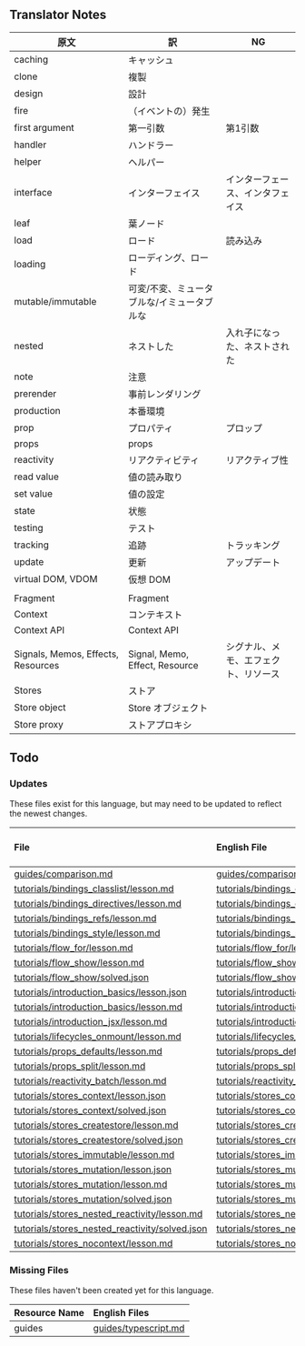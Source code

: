 
## Translator Notes

原文 | 訳 | NG
-|-|-
caching | キャッシュ
clone | 複製
design | 設計
fire | （イベントの）発生
first argument | 第一引数 | 第1引数
handler | ハンドラー
helper | ヘルパー
interface | インターフェイス | インターフェース、インタフェイス
leaf | 葉ノード
load | ロード | 読み込み
loading | ローディング、ロード
mutable/immutable | 可変/不変、ミュータブルな/イミュータブルな
nested | ネストした | 入れ子になった、ネストされた
note | 注意
prerender | 事前レンダリング
production | 本番環境
prop | プロパティ | プロップ
props | props
reactivity | リアクティビティ | リアクティブ性
read value | 値の読み取り
set value | 値の設定
state | 状態
testing | テスト
tracking | 追跡 | トラッキング
update | 更新 | アップデート
virtual DOM, VDOM | 仮想 DOM
||
Fragment|Fragment
Context | コンテキスト
Context API | Context API
Signals, Memos, Effects, Resources | Signal, Memo, Effect, Resource | シグナル、メモ、エフェクト、リソース
Stores | ストア
Store object | Store オブジェクト
Store proxy | ストアプロキシ

## Todo

### Updates  
These files exist for this language, but may need to be updated to reflect the newest changes.  
<!--MM:START (UPDATED:lang=ja) -->
| File                                                                                                                                                      | English File                                                                                                                                              | Last Updated (EN)                                                                                   | Last Updated (JA)                                                                                   |
| :-------------------------------------------------------------------------------------------------------------------------------------------------------- | :-------------------------------------------------------------------------------------------------------------------------------------------------------- | :-------------------------------------------------------------------------------------------------- | :-------------------------------------------------------------------------------------------------- |
| [guides/comparison.md](https://github.com/solidjs/solid-docs/tree/main/langs/ja/guides/comparison.md)                                                     | [guides/comparison.md](https://github.com/solidjs/solid-docs/tree/main/langs/en/guides/comparison.md)                                                     | [9/10/2022](https://github.com/solidjs/solid-docs/commit/8f0dc1e99fd59f3275b59ab94d7caab75cd7a975)  | [9/7/2022](https://github.com/solidjs/solid-docs/commit/7a0656c409728d26f791ad1e30648171963a5316)   |
| [tutorials/bindings_classlist/lesson.md](https://github.com/solidjs/solid-docs/tree/main/langs/ja/tutorials/bindings_classlist/lesson.md)                 | [tutorials/bindings_classlist/lesson.md](https://github.com/solidjs/solid-docs/tree/main/langs/en/tutorials/bindings_classlist/lesson.md)                 | [5/25/2022](https://github.com/solidjs/solid-docs/commit/5e19160028a8f26c68fd43e943711696b4f30e0c)  | [12/22/2021](https://github.com/solidjs/solid-docs/commit/965b2ec299849c69f2a9ec4bec637a56bfa22ead) |
| [tutorials/bindings_directives/lesson.md](https://github.com/solidjs/solid-docs/tree/main/langs/ja/tutorials/bindings_directives/lesson.md)               | [tutorials/bindings_directives/lesson.md](https://github.com/solidjs/solid-docs/tree/main/langs/en/tutorials/bindings_directives/lesson.md)               | [5/25/2022](https://github.com/solidjs/solid-docs/commit/5e19160028a8f26c68fd43e943711696b4f30e0c)  | [12/22/2021](https://github.com/solidjs/solid-docs/commit/965b2ec299849c69f2a9ec4bec637a56bfa22ead) |
| [tutorials/bindings_refs/lesson.md](https://github.com/solidjs/solid-docs/tree/main/langs/ja/tutorials/bindings_refs/lesson.md)                           | [tutorials/bindings_refs/lesson.md](https://github.com/solidjs/solid-docs/tree/main/langs/en/tutorials/bindings_refs/lesson.md)                           | [5/25/2022](https://github.com/solidjs/solid-docs/commit/5e19160028a8f26c68fd43e943711696b4f30e0c)  | [12/22/2021](https://github.com/solidjs/solid-docs/commit/965b2ec299849c69f2a9ec4bec637a56bfa22ead) |
| [tutorials/bindings_style/lesson.md](https://github.com/solidjs/solid-docs/tree/main/langs/ja/tutorials/bindings_style/lesson.md)                         | [tutorials/bindings_style/lesson.md](https://github.com/solidjs/solid-docs/tree/main/langs/en/tutorials/bindings_style/lesson.md)                         | [5/7/2022](https://github.com/solidjs/solid-docs/commit/fcb19d8a5d1cb6d494f52237fdce72d5fab522ca)   | [12/22/2021](https://github.com/solidjs/solid-docs/commit/965b2ec299849c69f2a9ec4bec637a56bfa22ead) |
| [tutorials/flow_for/lesson.md](https://github.com/solidjs/solid-docs/tree/main/langs/ja/tutorials/flow_for/lesson.md)                                     | [tutorials/flow_for/lesson.md](https://github.com/solidjs/solid-docs/tree/main/langs/en/tutorials/flow_for/lesson.md)                                     | [5/7/2022](https://github.com/solidjs/solid-docs/commit/fcb19d8a5d1cb6d494f52237fdce72d5fab522ca)   | [1/17/2022](https://github.com/solidjs/solid-docs/commit/51a733ad99a552bc379d864a98460861a05771c9)  |
| [tutorials/flow_show/lesson.md](https://github.com/solidjs/solid-docs/tree/main/langs/ja/tutorials/flow_show/lesson.md)                                   | [tutorials/flow_show/lesson.md](https://github.com/solidjs/solid-docs/tree/main/langs/en/tutorials/flow_show/lesson.md)                                   | [2/20/2022](https://github.com/solidjs/solid-docs/commit/9af62b862bf06ae15e5d84200a01befac4aab5f3)  | [12/22/2021](https://github.com/solidjs/solid-docs/commit/965b2ec299849c69f2a9ec4bec637a56bfa22ead) |
| [tutorials/flow_show/solved.json](https://github.com/solidjs/solid-docs/tree/main/langs/ja/tutorials/flow_show/solved.json)                               | [tutorials/flow_show/solved.json](https://github.com/solidjs/solid-docs/tree/main/langs/en/tutorials/flow_show/solved.json)                               | [2/20/2022](https://github.com/solidjs/solid-docs/commit/9af62b862bf06ae15e5d84200a01befac4aab5f3)  | [11/10/2021](https://github.com/solidjs/solid-docs/commit/fd3aaa5cf6df1e9e663e97a62e0b516ce6c8ca2f) |
| [tutorials/introduction_basics/lesson.json](https://github.com/solidjs/solid-docs/tree/main/langs/ja/tutorials/introduction_basics/lesson.json)           | [tutorials/introduction_basics/lesson.json](https://github.com/solidjs/solid-docs/tree/main/langs/en/tutorials/introduction_basics/lesson.json)           | [12/22/2021](https://github.com/solidjs/solid-docs/commit/965b2ec299849c69f2a9ec4bec637a56bfa22ead) | [11/10/2021](https://github.com/solidjs/solid-docs/commit/fd3aaa5cf6df1e9e663e97a62e0b516ce6c8ca2f) |
| [tutorials/introduction_basics/lesson.md](https://github.com/solidjs/solid-docs/tree/main/langs/ja/tutorials/introduction_basics/lesson.md)               | [tutorials/introduction_basics/lesson.md](https://github.com/solidjs/solid-docs/tree/main/langs/en/tutorials/introduction_basics/lesson.md)               | [7/2/2022](https://github.com/solidjs/solid-docs/commit/f3c5d7143ec2a84c30969c04563d6f5b77d70c31)   | [12/22/2021](https://github.com/solidjs/solid-docs/commit/965b2ec299849c69f2a9ec4bec637a56bfa22ead) |
| [tutorials/introduction_jsx/lesson.md](https://github.com/solidjs/solid-docs/tree/main/langs/ja/tutorials/introduction_jsx/lesson.md)                     | [tutorials/introduction_jsx/lesson.md](https://github.com/solidjs/solid-docs/tree/main/langs/en/tutorials/introduction_jsx/lesson.md)                     | [5/25/2022](https://github.com/solidjs/solid-docs/commit/5e19160028a8f26c68fd43e943711696b4f30e0c)  | [12/22/2021](https://github.com/solidjs/solid-docs/commit/965b2ec299849c69f2a9ec4bec637a56bfa22ead) |
| [tutorials/lifecycles_onmount/lesson.md](https://github.com/solidjs/solid-docs/tree/main/langs/ja/tutorials/lifecycles_onmount/lesson.md)                 | [tutorials/lifecycles_onmount/lesson.md](https://github.com/solidjs/solid-docs/tree/main/langs/en/tutorials/lifecycles_onmount/lesson.md)                 | [5/25/2022](https://github.com/solidjs/solid-docs/commit/5e19160028a8f26c68fd43e943711696b4f30e0c)  | [12/22/2021](https://github.com/solidjs/solid-docs/commit/965b2ec299849c69f2a9ec4bec637a56bfa22ead) |
| [tutorials/props_defaults/lesson.md](https://github.com/solidjs/solid-docs/tree/main/langs/ja/tutorials/props_defaults/lesson.md)                         | [tutorials/props_defaults/lesson.md](https://github.com/solidjs/solid-docs/tree/main/langs/en/tutorials/props_defaults/lesson.md)                         | [5/25/2022](https://github.com/solidjs/solid-docs/commit/5e19160028a8f26c68fd43e943711696b4f30e0c)  | [12/22/2021](https://github.com/solidjs/solid-docs/commit/965b2ec299849c69f2a9ec4bec637a56bfa22ead) |
| [tutorials/props_split/lesson.md](https://github.com/solidjs/solid-docs/tree/main/langs/ja/tutorials/props_split/lesson.md)                               | [tutorials/props_split/lesson.md](https://github.com/solidjs/solid-docs/tree/main/langs/en/tutorials/props_split/lesson.md)                               | [2/27/2022](https://github.com/solidjs/solid-docs/commit/24f3b78b9cd64c9ae02525eab252cee845f88e99)  | [12/22/2021](https://github.com/solidjs/solid-docs/commit/965b2ec299849c69f2a9ec4bec637a56bfa22ead) |
| [tutorials/reactivity_batch/lesson.md](https://github.com/solidjs/solid-docs/tree/main/langs/ja/tutorials/reactivity_batch/lesson.md)                     | [tutorials/reactivity_batch/lesson.md](https://github.com/solidjs/solid-docs/tree/main/langs/en/tutorials/reactivity_batch/lesson.md)                     | [9/10/2022](https://github.com/solidjs/solid-docs/commit/8f0dc1e99fd59f3275b59ab94d7caab75cd7a975)  | [11/10/2021](https://github.com/solidjs/solid-docs/commit/fd3aaa5cf6df1e9e663e97a62e0b516ce6c8ca2f) |
| [tutorials/stores_context/lesson.json](https://github.com/solidjs/solid-docs/tree/main/langs/ja/tutorials/stores_context/lesson.json)                     | [tutorials/stores_context/lesson.json](https://github.com/solidjs/solid-docs/tree/main/langs/en/tutorials/stores_context/lesson.json)                     | [9/7/2022](https://github.com/solidjs/solid-docs/commit/7a0656c409728d26f791ad1e30648171963a5316)   | [11/10/2021](https://github.com/solidjs/solid-docs/commit/fd3aaa5cf6df1e9e663e97a62e0b516ce6c8ca2f) |
| [tutorials/stores_context/solved.json](https://github.com/solidjs/solid-docs/tree/main/langs/ja/tutorials/stores_context/solved.json)                     | [tutorials/stores_context/solved.json](https://github.com/solidjs/solid-docs/tree/main/langs/en/tutorials/stores_context/solved.json)                     | [9/7/2022](https://github.com/solidjs/solid-docs/commit/7a0656c409728d26f791ad1e30648171963a5316)   | [11/10/2021](https://github.com/solidjs/solid-docs/commit/fd3aaa5cf6df1e9e663e97a62e0b516ce6c8ca2f) |
| [tutorials/stores_createstore/lesson.md](https://github.com/solidjs/solid-docs/tree/main/langs/ja/tutorials/stores_createstore/lesson.md)                 | [tutorials/stores_createstore/lesson.md](https://github.com/solidjs/solid-docs/tree/main/langs/en/tutorials/stores_createstore/lesson.md)                 | [5/25/2022](https://github.com/solidjs/solid-docs/commit/5e19160028a8f26c68fd43e943711696b4f30e0c)  | [12/22/2021](https://github.com/solidjs/solid-docs/commit/965b2ec299849c69f2a9ec4bec637a56bfa22ead) |
| [tutorials/stores_createstore/solved.json](https://github.com/solidjs/solid-docs/tree/main/langs/ja/tutorials/stores_createstore/solved.json)             | [tutorials/stores_createstore/solved.json](https://github.com/solidjs/solid-docs/tree/main/langs/en/tutorials/stores_createstore/solved.json)             | [5/25/2022](https://github.com/solidjs/solid-docs/commit/5e19160028a8f26c68fd43e943711696b4f30e0c)  | [11/10/2021](https://github.com/solidjs/solid-docs/commit/fd3aaa5cf6df1e9e663e97a62e0b516ce6c8ca2f) |
| [tutorials/stores_immutable/lesson.md](https://github.com/solidjs/solid-docs/tree/main/langs/ja/tutorials/stores_immutable/lesson.md)                     | [tutorials/stores_immutable/lesson.md](https://github.com/solidjs/solid-docs/tree/main/langs/en/tutorials/stores_immutable/lesson.md)                     | [5/25/2022](https://github.com/solidjs/solid-docs/commit/5e19160028a8f26c68fd43e943711696b4f30e0c)  | [12/22/2021](https://github.com/solidjs/solid-docs/commit/965b2ec299849c69f2a9ec4bec637a56bfa22ead) |
| [tutorials/stores_mutation/lesson.json](https://github.com/solidjs/solid-docs/tree/main/langs/ja/tutorials/stores_mutation/lesson.json)                   | [tutorials/stores_mutation/lesson.json](https://github.com/solidjs/solid-docs/tree/main/langs/en/tutorials/stores_mutation/lesson.json)                   | [5/25/2022](https://github.com/solidjs/solid-docs/commit/5e19160028a8f26c68fd43e943711696b4f30e0c)  | [11/10/2021](https://github.com/solidjs/solid-docs/commit/fd3aaa5cf6df1e9e663e97a62e0b516ce6c8ca2f) |
| [tutorials/stores_mutation/lesson.md](https://github.com/solidjs/solid-docs/tree/main/langs/ja/tutorials/stores_mutation/lesson.md)                       | [tutorials/stores_mutation/lesson.md](https://github.com/solidjs/solid-docs/tree/main/langs/en/tutorials/stores_mutation/lesson.md)                       | [5/25/2022](https://github.com/solidjs/solid-docs/commit/5e19160028a8f26c68fd43e943711696b4f30e0c)  | [11/10/2021](https://github.com/solidjs/solid-docs/commit/fd3aaa5cf6df1e9e663e97a62e0b516ce6c8ca2f) |
| [tutorials/stores_mutation/solved.json](https://github.com/solidjs/solid-docs/tree/main/langs/ja/tutorials/stores_mutation/solved.json)                   | [tutorials/stores_mutation/solved.json](https://github.com/solidjs/solid-docs/tree/main/langs/en/tutorials/stores_mutation/solved.json)                   | [5/25/2022](https://github.com/solidjs/solid-docs/commit/5e19160028a8f26c68fd43e943711696b4f30e0c)  | [11/10/2021](https://github.com/solidjs/solid-docs/commit/fd3aaa5cf6df1e9e663e97a62e0b516ce6c8ca2f) |
| [tutorials/stores_nested_reactivity/lesson.md](https://github.com/solidjs/solid-docs/tree/main/langs/ja/tutorials/stores_nested_reactivity/lesson.md)     | [tutorials/stores_nested_reactivity/lesson.md](https://github.com/solidjs/solid-docs/tree/main/langs/en/tutorials/stores_nested_reactivity/lesson.md)     | [9/7/2022](https://github.com/solidjs/solid-docs/commit/7a0656c409728d26f791ad1e30648171963a5316)   | [12/22/2021](https://github.com/solidjs/solid-docs/commit/965b2ec299849c69f2a9ec4bec637a56bfa22ead) |
| [tutorials/stores_nested_reactivity/solved.json](https://github.com/solidjs/solid-docs/tree/main/langs/ja/tutorials/stores_nested_reactivity/solved.json) | [tutorials/stores_nested_reactivity/solved.json](https://github.com/solidjs/solid-docs/tree/main/langs/en/tutorials/stores_nested_reactivity/solved.json) | [9/7/2022](https://github.com/solidjs/solid-docs/commit/7a0656c409728d26f791ad1e30648171963a5316)   | [11/10/2021](https://github.com/solidjs/solid-docs/commit/fd3aaa5cf6df1e9e663e97a62e0b516ce6c8ca2f) |
| [tutorials/stores_nocontext/lesson.md](https://github.com/solidjs/solid-docs/tree/main/langs/ja/tutorials/stores_nocontext/lesson.md)                     | [tutorials/stores_nocontext/lesson.md](https://github.com/solidjs/solid-docs/tree/main/langs/en/tutorials/stores_nocontext/lesson.md)                     | [5/25/2022](https://github.com/solidjs/solid-docs/commit/5e19160028a8f26c68fd43e943711696b4f30e0c)  | [11/10/2021](https://github.com/solidjs/solid-docs/commit/fd3aaa5cf6df1e9e663e97a62e0b516ce6c8ca2f) |

<!--MM:END-->
### Missing Files  
These files haven't been created yet for this language.  
<!--MM:START (CREATED:lang=ja) -->
| Resource Name | English Files                                                                                         |
| :------------ | :---------------------------------------------------------------------------------------------------- |
| guides        | [guides/typescript.md](https://github.com/solidjs/solid-docs/tree/main/langs/ja/guides/typescript.md) |

<!--MM:END-->
        
